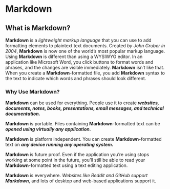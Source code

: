 # Markdown

## What is Markdown?

**Markdown** is a *lightweight markup language* that you can use to add formatting elements to plaintext text documents. 
Created *by John Gruber in 2004*, **Markdown** is now one of the world’s most popular markup language. 
Using **Markdown** is different than using a WYSIWYG editor. In an application like Microsoft Word, you click buttons to format words and phrases, 
and the changes are visible immediately. **Markdown** isn’t like that. When you create a **Markdown**-formatted file, you add **Markdown** syntax to the text to indicate which words and phrases should look different.

### Why Use Markdown?

**Markdown** can be used for everything. People use it to create ***websites, documents, notes, books, presentations, email messages, and technical documentation.***

**Markdown** is portable. Files containing **Markdown**-formatted text can be ***opened using virtually any application.*** 

**Markdown** is platform independent. You can create **Markdown**-formatted text on ***any device running any operating system.***

**Markdown** is future proof. Even if the application you’re using stops working at some point in the future, you’ll still be able to read your **Markdown**-formatted text using a text editing application. 

**Markdown** is everywhere. *Websites like Reddit and GitHub support **Markdown***, and lots of desktop and web-based applications support it.  